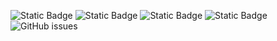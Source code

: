 ![Static Badge](https://img.shields.io/badge/blacklists-60-000000) ![Static Badge](https://img.shields.io/badge/blacklisted-2778724-cc0000) ![Static Badge](https://img.shields.io/badge/whitelisted-2245-00CC00) ![Static Badge](https://img.shields.io/badge/streaming_blacklist-28107-000000) ![GitHub issues](https://img.shields.io/github/issues/fabriziosalmi/blacklists)
